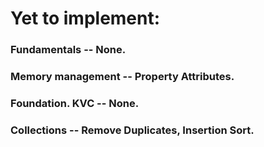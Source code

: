 # Yet to implement:
### Fundamentals -- None.
### Memory management -- Property Attributes.
### Foundation. KVC -- None.
### Collections -- Remove Duplicates, Insertion Sort.
